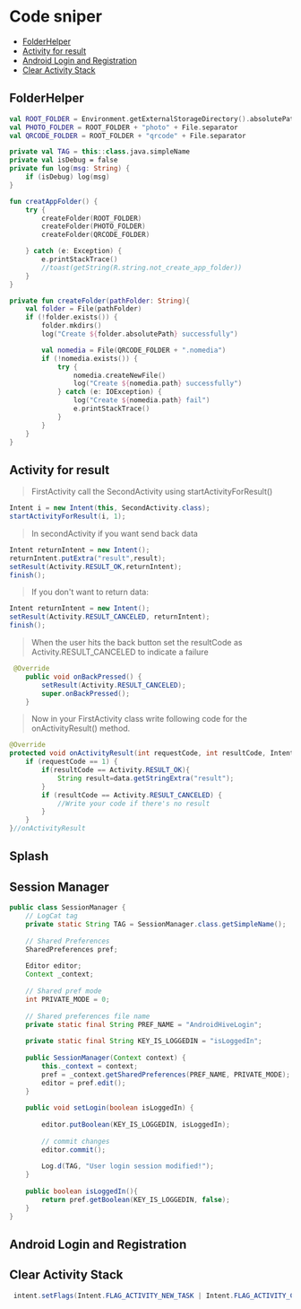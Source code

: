 # Code sniper

* [FolderHelper](#folderhelper)
* [Activity for result](#activity-for-result)
* [Android Login and Registration](#)
* [Clear Activity Stack](#clear-activity-stack)


## FolderHelper

```kotlin
val ROOT_FOLDER = Environment.getExternalStorageDirectory().absolutePath + File.separator + GlobalParams.APP_NAME + File.separator
val PHOTO_FOLDER = ROOT_FOLDER + "photo" + File.separator
val QRCODE_FOLDER = ROOT_FOLDER + "qrcode" + File.separator

private val TAG = this::class.java.simpleName
private val isDebug = false
private fun log(msg: String) {
    if (isDebug) log(msg)
}

fun creatAppFolder() {
    try {
        createFolder(ROOT_FOLDER)
        createFolder(PHOTO_FOLDER)
        createFolder(QRCODE_FOLDER)

    } catch (e: Exception) {
        e.printStackTrace()
        //toast(getString(R.string.not_create_app_folder))
    }
}

private fun createFolder(pathFolder: String){
    val folder = File(pathFolder)
    if (!folder.exists()) {
        folder.mkdirs()
        log("Create ${folder.absolutePath} successfully")

        val nomedia = File(QRCODE_FOLDER + ".nomedia")
        if (!nomedia.exists()) {
            try {
                nomedia.createNewFile()
                log("Create ${nomedia.path} successfully")
            } catch (e: IOException) {
                log("Create ${nomedia.path} fail")
                e.printStackTrace()
            }
        }
    }
}
```


## Activity for result
    
> FirstActivity call the SecondActivity using  startActivityForResult()

```java
Intent i = new Intent(this, SecondActivity.class);
startActivityForResult(i, 1);
```

> In secondActivity if you want send back data

```java
Intent returnIntent = new Intent();
returnIntent.putExtra("result",result);
setResult(Activity.RESULT_OK,returnIntent);
finish();
```

> If you don't want to return data:

```java
Intent returnIntent = new Intent();
setResult(Activity.RESULT_CANCELED, returnIntent);
finish();
```
> When the user hits the back button set the resultCode as Activity.RESULT_CANCELED to indicate a failure

```java
 @Override
    public void onBackPressed() {
        setResult(Activity.RESULT_CANCELED);
        super.onBackPressed();
    }
```

> Now in your FirstActivity class write following code for the onActivityResult() method.

```java
@Override
protected void onActivityResult(int requestCode, int resultCode, Intent data) {
    if (requestCode == 1) {
        if(resultCode == Activity.RESULT_OK){
            String result=data.getStringExtra("result");
        }
        if (resultCode == Activity.RESULT_CANCELED) {
            //Write your code if there's no result
        }
    }
}//onActivityResult
```

## Splash

## Session Manager

```java
public class SessionManager {
    // LogCat tag
    private static String TAG = SessionManager.class.getSimpleName();
 
    // Shared Preferences
    SharedPreferences pref;
 
    Editor editor;
    Context _context;
 
    // Shared pref mode
    int PRIVATE_MODE = 0;
 
    // Shared preferences file name
    private static final String PREF_NAME = "AndroidHiveLogin";
     
    private static final String KEY_IS_LOGGEDIN = "isLoggedIn";
 
    public SessionManager(Context context) {
        this._context = context;
        pref = _context.getSharedPreferences(PREF_NAME, PRIVATE_MODE);
        editor = pref.edit();
    }
 
    public void setLogin(boolean isLoggedIn) {
 
        editor.putBoolean(KEY_IS_LOGGEDIN, isLoggedIn);
 
        // commit changes
        editor.commit();
 
        Log.d(TAG, "User login session modified!");
    }
     
    public boolean isLoggedIn(){
        return pref.getBoolean(KEY_IS_LOGGEDIN, false);
    }
}
```

## Android Login and Registration

## Clear Activity Stack

```java
 intent.setFlags(Intent.FLAG_ACTIVITY_NEW_TASK | Intent.FLAG_ACTIVITY_CLEAR_TASK);
```


